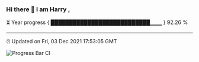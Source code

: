 ### Hi there 👋 I am Harry , 

⏳ Year progress { ███████████████████████████▁▁▁ } 92.26 %

---

⏰ Updated on Fri, 03 Dec 2021 17:53:05 GMT

![Progress Bar CI](https://github.com/duykhang68/duykhang68/workflows/Progress%20Bar%20CI/badge.svg)
